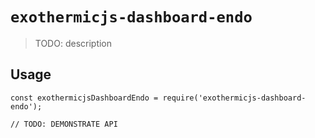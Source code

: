 # `exothermicjs-dashboard-endo`

> TODO: description

## Usage

```
const exothermicjsDashboardEndo = require('exothermicjs-dashboard-endo');

// TODO: DEMONSTRATE API
```
